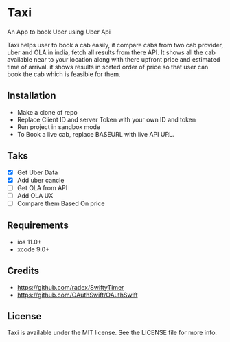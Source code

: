 # Taxi
An App to book Uber using Uber Api

Taxi helps user to book a cab easily, it compare cabs from two cab provider, uber and OLA in india, fetch all results from there API.
It shows all the cab available near to your location along with there upfront price and estimated time of arrival. it shows results in sorted order of price so that user can book the cab which is feasible for them.

## Installation
- Make a clone of repo
- Replace Client ID and server Token with your own ID and token 
- Run project in sandbox mode
- To Book a live cab, replace BASEURL with live API URL.

## Taks

- [x] Get Uber Data
- [x] Add uber cancle
- [ ] Get OLA from API
- [ ] Add OLA UX
- [ ] Compare them Based On price

## Requirements
- ios 11.0+
- xcode 9.0+

## Credits
- https://github.com/radex/SwiftyTimer
- https://github.com/OAuthSwift/OAuthSwift

## License
Taxi is available under the MIT license. See the LICENSE file for more info.
